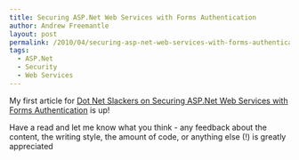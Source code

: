 ```yaml
---
title: Securing ASP.Net Web Services with Forms Authentication
author: Andrew Freemantle
layout: post
permalink: /2010/04/securing-asp-net-web-services-with-forms-authentication/
tags:
  - ASP.Net
  - Security
  - Web Services
---
```

My first article for [Dot Net Slackers on Securing ASP.Net Web Services with Forms Authentication](http://dotnetslackers.com/articles/aspnet/Securing-ASP-Net-Web-Services-with-Forms-Authentication.aspx "Securing ASP.Net Web Services with Forms Authentication") is up!

Have a read and let me know what you think - any feedback about the content, the writing style, the amount of code, or anything else (!) is greatly appreciated  <i class="fa fa-smile-o"></i>